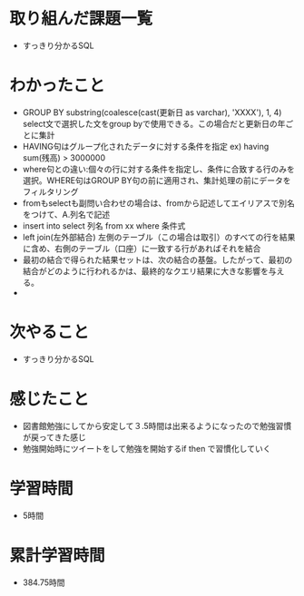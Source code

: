 # 取り組んだ課題一覧
- すっきり分かるSQL

# わかったこと
- GROUP BY substring(coalesce(cast(更新日 as varchar), 'XXXX'), 1, 4)  select文で選択した文をgroup byで使用できる。この場合だと更新日の年ごとに集計
- HAVING句はグループ化されたデータに対する条件を指定 ex) having sum(残高) > 3000000
- where句との違い:個々の行に対する条件を指定し、条件に合致する行のみを選択。WHERE句はGROUP BY句の前に適用され、集計処理の前にデータをフィルタリング
- fromもselectも副問い合わせの場合は、fromから記述してエイリアスで別名をつけて、A.列名で記述
- insert into select 列名 from xx where 条件式
- left join(左外部結合) 左側のテーブル（この場合は取引）のすべての行を結果に含め、右側のテーブル（口座）に一致する行があればそれを結合
- 最初の結合で得られた結果セットは、次の結合の基盤。したがって、最初の結合がどのように行われるかは、最終的なクエリ結果に大きな影響を与える。
- 


# 次やること
- すっきり分かるSQL

# 感じたこと
- 図書館勉強にしてから安定して３.5時間は出来るようになったので勉強習慣が戻ってきた感じ
- 勉強開始時にツイートをして勉強を開始するif then で習慣化していく

# 学習時間
- 5時間

# 累計学習時間
- 384.75時間
